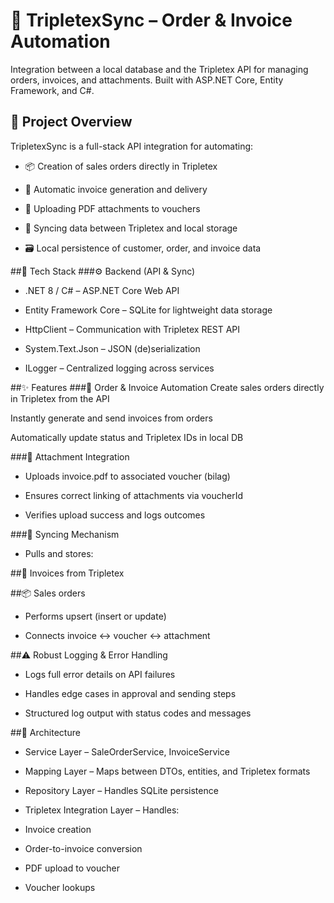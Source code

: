 # 💼 TripletexSync – Order & Invoice Automation
Integration between a local database and the Tripletex API for managing orders, invoices, and attachments.
Built with ASP.NET Core, Entity Framework, and C#.

## 📌 Project Overview
TripletexSync is a full-stack API integration for automating:

- 📦 Creation of sales orders directly in Tripletex

- 🧾 Automatic invoice generation and delivery

- 📎 Uploading PDF attachments to vouchers

- 🔁 Syncing data between Tripletex and local storage

- 🗃️ Local persistence of customer, order, and invoice data

##🚀 Tech Stack
###⚙️ Backend (API & Sync)
- .NET 8 / C# – ASP.NET Core Web API

- Entity Framework Core – SQLite for lightweight data storage

- HttpClient – Communication with Tripletex REST API

- System.Text.Json – JSON (de)serialization

- ILogger – Centralized logging across services

##✨ Features
###🧾 Order & Invoice Automation
Create sales orders directly in Tripletex from the API

Instantly generate and send invoices from orders

Automatically update status and Tripletex IDs in local DB

###📎 Attachment Integration
- Uploads invoice.pdf to associated voucher (bilag)

- Ensures correct linking of attachments via voucherId

- Verifies upload success and logs outcomes

###🔄 Syncing Mechanism
- Pulls and stores:

##🧾 Invoices from Tripletex

##📦 Sales orders

- Performs upsert (insert or update)

- Connects invoice ↔ voucher ↔ attachment

##⚠️ Robust Logging & Error Handling
- Logs full error details on API failures

- Handles edge cases in approval and sending steps

- Structured log output with status codes and messages

##🧱 Architecture
- Service Layer – SaleOrderService, InvoiceService

- Mapping Layer – Maps between DTOs, entities, and Tripletex formats

- Repository Layer – Handles SQLite persistence

- Tripletex Integration Layer – Handles:

- Invoice creation

- Order-to-invoice conversion

- PDF upload to voucher

- Voucher lookups
